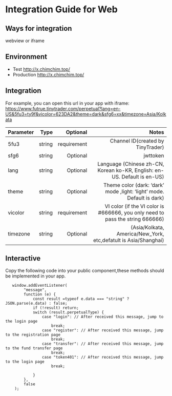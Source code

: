 # Integration Guide for Web

## Ways for integration
   webview or iframe
## Environment
   + Test
   http://x.chimchim.top/
   + Production
   http://x.chimchim.top/
## Integration
   For example, you can open this url in your app with iframe:
   https://www.futrue.tinytrader.com/perpetual?lang=en-US&5fu3=ty9f&vicolor=623DA2&theme=dark&sfg6=xx&timezone=Asia/Kolkata
   
   |Parameter|Type|Optional|Notes|
   |---|---:|---:|---:|
   |5fu3|string|requirement|Channel ID(created by TinyTrader)|
   |sfg6|string|Optional|jwttoken|
   |lang|string|Optional|Language (Chinese zh-CN, Korean ko-KR, English: en-US. Default is en-US)|
   |theme|string|Optional|Theme color (dark: ‘dark’ mode ,light: ‘light’ mode. Default is dark)|
   |vicolor|string|requirement|VI color (if the VI color is #666666, you only need to pass the string 666666)|
   |timezone|string|Optional|(Asia/Kolkata, America/New_York, etc,defatult is Asia/Shanghai)|
   
## Interactive
   Copy the following code into your public component,these methods should be implemented in your app.
   
   
       window.addEventListener(
            "message",
            function (e) {
                const result =typeof e.data === "string" ? JSON.parse(e.data) : false;
                if (!result) return;
                switch (result.perpetualType) {
                    case "login": // After received this message, jump to the login page
                        break;
                    case "register": // After received this message, jump to the registration page
                        break;
                    case "transfer": // After received this message, jump to the fund transfer page
                        break;
                    case "token401": // After received this message, jump to the login page
                        break;

                }
            },
            false
        );

